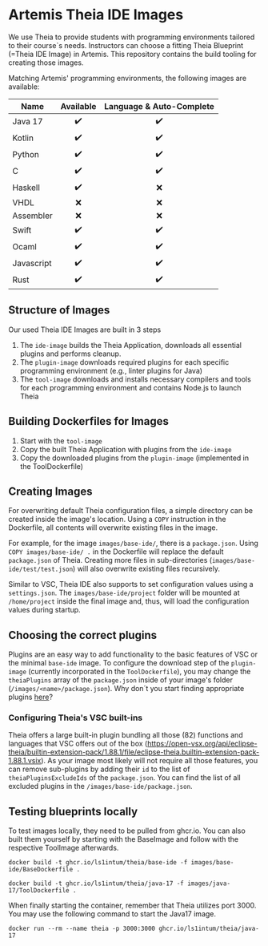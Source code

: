 # Artemis Theia IDE Images

We use Theia to provide students with programming environments tailored to their course`s needs. Instructors can choose a fitting Theia Blueprint (=Theia IDE Image) in Artemis. This repository contains the build tooling for creating those images.

Matching Artemis' programming environments, the following images are available:

| Name      | Available | Language & Auto-Complete |
|-----------|:---------:|:----------------:|
| Java 17   | ✔️         |         ✔️        |
| Kotlin    | ✔️         |         ✔️        |
| Python    | ✔️         |         ✔️        |
| C         | ✔️         |         ✔️        |
| Haskell   | ✔️         |        ❌        |
| VHDL      | ❌        |        ❌        |
| Assembler | ❌        |        ❌        |
| Swift     | ✔️         |        ✔️         |
| Ocaml     | ✔️         |        ✔️         |
| Javascript| ✔️         |        ✔️         |
| Rust      | ✔️         |        ✔️         |


## Structure of Images

Our used Theia IDE Images are built in 3 steps

1. The `ide-image` builds the Theia Application, downloads all essential plugins and performs cleanup.
2. The `plugin-image` downloads required plugins for each specific programming environment (e.g., linter plugins for Java)
3. The `tool-image` downloads and installs necessary compilers and tools for each programming environment and contains Node.js to launch Theia

## Building Dockerfiles for Images

1. Start with the `tool-image`
2. Copy the built Theia Application with plugins from the `ide-image`
3. Copy the downloaded plugins from the `plugin-image` (implemented in the ToolDockerfile)

## Creating Images

For overwriting default Theia configuration files, a simple directory can be created inside the image's location. Using a `COPY` instruction in the Dockerfile, all contents will overwrite existing files in the image.

For example, for the image `images/base-ide/`, there is a `package.json`. Using `COPY images/base-ide/ .` in the Dockerfile will replace the default `package.json` of Theia. Creating more files in sub-directories (`images/base-ide/test/test.json`) will also overwrite existing files recursively.

Similar to VSC, Theia IDE also supports to set configuration values using a `settings.json`. The `images/base-ide/project` folder will be mounted at `/home/project` inside the final image and, thus, will load the configuration values during startup.

## Choosing the correct plugins

Plugins are an easy way to add functionality to the basic features of VSC or the minimal `base-ide` image. To configure the download step of the `plugin-image` (currently incorporated in the `ToolDockerfile`), you may change the `theiaPlugins` array of the `package.json` inside of your image's folder (`/images/<name>/package.json`). Why don´t you start finding appropriate plugins [here](https://open-vsx.org/)?

### Configuring Theia's VSC built-ins

Theia offers a large built-in plugin bundling all those (82) functions and languages that VSC offers out of the box (https://open-vsx.org/api/eclipse-theia/builtin-extension-pack/1.88.1/file/eclipse-theia.builtin-extension-pack-1.88.1.vsix). As your image most likely will not require all those features, you can remove sub-plugins by adding their `id` to the list of `theiaPluginsExcludeIds` of the `package.json`. You can find the list of all excluded plugins in the `/images/base-ide/package.json`.

## Testing blueprints locally

To test images locally, they need to be pulled from ghcr.io. You can also built them yourself by starting with the BaseImage and follow with the respective ToolImage afterwards.

```
docker build -t ghcr.io/ls1intum/theia/base-ide -f images/base-ide/BaseDockerfile .

docker build -t ghcr.io/ls1intum/theia/java-17 -f images/java-17/ToolDockerfile .
```

When finally starting the container, remember that Theia utilizes port 3000. You may use the following command to start the Java17 image.

```
docker run --rm --name theia -p 3000:3000 ghcr.io/ls1intum/theia/java-17
```
